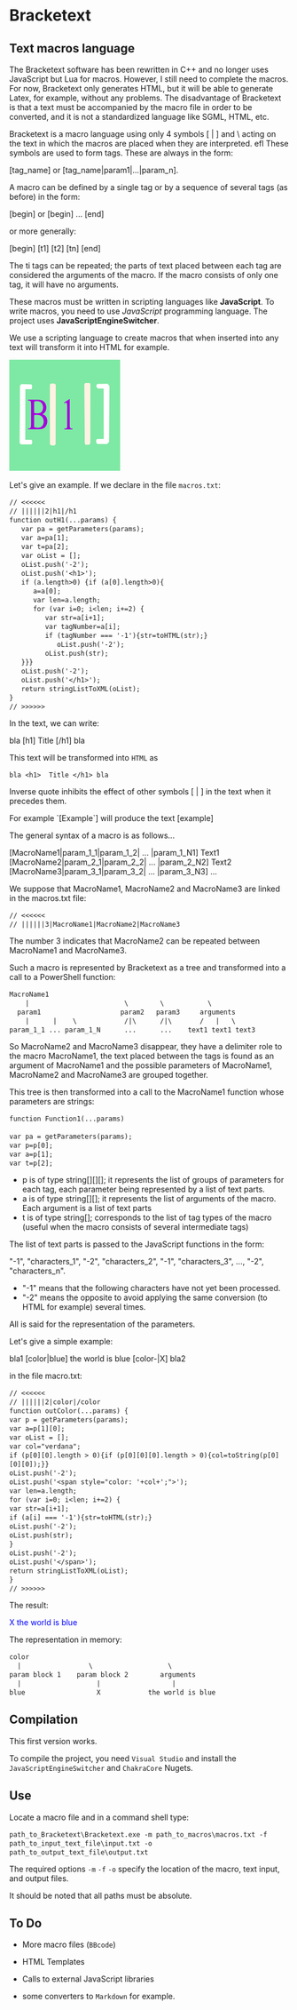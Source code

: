 # Bracketext

## Text macros language

The Bracketext software has been rewritten in C++ and no longer uses JavaScript but Lua for macros. However, I still need to complete the macros. For now, Bracketext only generates HTML, but it will be able to generate Latex, for example, without any problems. The disadvantage of Bracketext is that a text must be accompanied by the macro file in order to be converted, and it is not a standardized language like SGML, HTML, etc.

Bracketext is a macro language using only 4 symbols [ | ] and \ acting on the text in which the macros are placed when they are interpreted.
efl
These symbols are used to form tags. These are always in the form:

[tag_name] or [tag_name|param1|...|param_n].

A macro can be defined by a single tag or by a sequence of several tags (as before) in the form:

[begin] or [begin] ... [end]

or more generally:

[begin]       [t1]      [t2]       [tn]       [end]

The ti tags can be repeated; the parts of text placed between each tag are considered the arguments of the macro. If the macro consists of only one tag, it will have no arguments.

These macros must be written in scripting languages like **JavaScript**. To write macros, you need to use *JavaScript* programming language. The project uses **JavaScriptEngineSwitcher**.

We use a scripting language to create macros that when inserted into any text will transform it into HTML for example.

![Bracketext logo](https://github.com/Preferencesoft/Bracketext/blob/master/b1.png)

Let's give an example. If we declare in the file ``macros.txt``:

    // <<<<<<
    // ||||||2|h1|/h1
    function outH1(...params) {
       var pa = getParameters(params);
       var a=pa[1];
       var t=pa[2];
       var oList = [];
       oList.push('-2');
       oList.push('<h1>');
       if (a.length>0) {if (a[0].length>0){
          a=a[0];
          var len=a.length;
          for (var i=0; i<len; i+=2) {
             var str=a[i+1];
             var tagNumber=a[i];
             if (tagNumber === '-1'){str=toHTML(str);}
                oList.push('-2');
             oList.push(str);
       }}}
       oList.push('-2');
       oList.push('</h1>');
       return stringListToXML(oList);
    }
    // >>>>>>

In the text, we can write:

bla [h1] Title [/h1] bla

This text will be transformed into ``HTML`` as 

    bla <h1>  Title </h1> bla

Inverse quote inhibits the effect of other symbols [ | ] in the text when it precedes them.

For example \`[Example\`] will produce the text [example]

The general syntax of a macro is as follows... 

[MacroName1|param_1_1|param_1_2| ... |param_1_N1] Text1 [MacroName2|param_2_1|param_2_2| ... |param_2_N2] Text2 [MacroName3|param_3_1|param_3_2| ... |param_3_N3] ...

We suppose that MacroName1, MacroName2 and MacroName3 are linked in the macros.txt file:

    // <<<<<<
    // ||||||3|MacroName1|MacroName2|MacroName3

The number 3 indicates that MacroName2 can be repeated between MacroName1 and MacroName3.

Such a macro is represented by Bracketext as a tree and transformed into a call to a PowerShell function:

    MacroName1
        |                        \        \           \
      param1                    param2   param3     arguments
        |      |    \            /|\      /|\       /   |   \
    param_1_1 ... param_1_N      ...      ...    text1 text1 text3

So MacroName2 and MacroName3 disappear, they have a delimiter role to the macro MacroName1, the text placed between the tags is found as an argument of MacroName1 and the possible parameters of MacroName1, MacroName2 and MacroName3 are grouped together.

This tree is then transformed into a call to the MacroName1 function whose parameters are strings:

    function Function1(...params)
    
    var pa = getParameters(params);
    var p=p[0];
    var a=p[1];
    var t=p[2];

* p is of type string[][][]; it represents the list of groups of parameters for each tag, each parameter being represented by a list of text parts.
* a is of type string[][]; it represents the list of arguments of the macro. Each argument is a list of text parts
* t is of type string[]; corresponds to the list of tag types of the macro (useful when the macro consists of several intermediate tags)

The list of text parts is passed to the JavaScript functions in the form:

"-1", "characters_1", "-2", "characters_2", "-1", "characters_3", ..., "-2", "characters_n".

* "-1" means that the following characters have not yet been processed. 
* "-2" means the opposite to avoid applying the same conversion (to HTML for example) several times.

All is said for the representation of the parameters.

Let's give a simple example:

   bla1 [color|blue] the world is blue [color-|X] bla2

in the file macro.txt:

    // <<<<<<
    // ||||||2|color|/color
    function outColor(...params) {
    var p = getParameters(params);
    var a=p[1][0];
    var oList = [];
    var col="verdana";
    if (p[0][0].length > 0){if (p[0][0][0].length > 0){col=toString(p[0][0][0]);}}
    oList.push('-2');
    oList.push('<span style="color: '+col+';">');
    var len=a.length;
    for (var i=0; i<len; i+=2) {
    var str=a[i+1];
    if (a[i] === '-1'){str=toHTML(str);}
    oList.push('-2');
    oList.push(str);
    }
    oList.push('-2');
    oList.push('</span>');
    return stringListToXML(oList);
    }
    // >>>>>>

The result:

<span style="color: blue;">X the world is blue </span>

The representation in memory:

    color    
      |                 \                   \
    param block 1    param block 2        arguments
      |                   |                  |
    blue                  X            the world is blue 


## Compilation

This first version works. 

To compile the project, you need ``Visual Studio`` and install the ``JavaScriptEngineSwitcher`` and ``ChakraCore`` Nugets.

## Use

Locate a macro file and in a command shell type:

    path_to_Bracketext\Bracketext.exe -m path_to_macros\macros.txt -f path_to_input_text_file\input.txt -o path_to_output_text_file\output.txt

The required options `-m` `-f` `-o` specify the location of the macro, text input, and output files.

It should be noted that all paths must be absolute.

## To Do

* More macro files (``BBcode``)

* HTML Templates

* Calls to external JavaScript libraries 

* some converters to ``Markdown`` for example.
